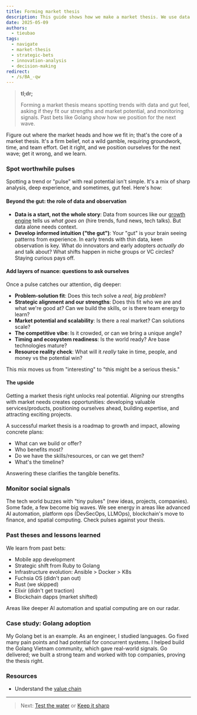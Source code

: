 ```yaml
---
title: Forming market thesis
description: This guide shows how we make a market thesis. We use data and our gut to find good tech trends and make smart bets that fit our team.
date: 2025-05-09
authors:
  - tieubao
tags:
  - navigate
  - market-thesis
  - strategic-bets
  - innovation-analysis
  - decision-making
redirect:
  - /s/BA_-qw
---
```


> **tl;dr;**
>
> Forming a market thesis means spotting trends with data and gut feel, asking if they fit our strengths and market potential, and monitoring signals. Past bets like Golang show how we position for the next wave.

Figure out where the market heads and how we fit in; that's the core of a market thesis. It's a firm belief, not a wild gamble, requiring groundwork, time, and team effort. Get it right, and we position ourselves for the next wave; get it wrong, and we learn.

### Spot worthwhile pulses

Spotting a trend or "pulse" with real potential isn't simple. It's a mix of sharp analysis, deep experience, and sometimes, gut feel. Here's how:

#### **Beyond the gut: the role of data and observation**

* **Data is a start, not the whole story**: Data from sources like our [growth engine](growth-engine.md) tells us *what goes on* (hire trends, fund news, tech talks). But data alone needs context.
* **Develop informed intuition ("the gut")**: Your "gut" is your brain seeing patterns from experience. In early trends with thin data, keen observation is key. What do innovators and early adopters *actually do* and talk about? What shifts happen in niche groups or VC circles? Staying curious pays off.

#### **Add layers of nuance: questions to ask ourselves**

Once a pulse catches our attention, dig deeper:

* **Problem-solution fit**: Does this tech solve a *real, big problem*?
* **Strategic alignment and our strengths**: Does this fit who we are and what we're good at? Can we build the skills, or is there team energy to learn?
* **Market potential and scalability**: Is there a real market? Can solutions scale?
* **The competitive vibe**: Is it crowded, or can we bring a unique angle?
* **Timing and ecosystem readiness**: Is the world ready? Are base technologies mature?
* **Resource reality check**: What will it *really* take in time, people, and money vs the potential win?

This mix moves us from "interesting" to "this might be a serious thesis."

#### **The upside**

Getting a market thesis right unlocks real potential. Aligning our strengths with market needs creates opportunities: developing valuable services/products, positioning ourselves ahead, building expertise, and attracting exciting projects.

A successful market thesis is a roadmap to growth and impact, allowing concrete plans:

* What can we build or offer?
* Who benefits most?
* Do we have the skills/resources, or can we get them?
* What's the timeline?

Answering these clarifies the tangible benefits.

### Monitor social signals

The tech world buzzes with "tiny pulses" (new ideas, projects, companies). Some fade, a few become big waves. We see energy in areas like advanced AI automation, platform ops (DevSecOps, LLMOps), blockchain's move to finance, and spatial computing. Check pulses against your thesis.

### Past theses and lessons learned

We learn from past bets:

* Mobile app development
* Strategic shift from Ruby to Golang
* Infrastructure evolution: Ansible > Docker > K8s
* Fuchsia OS (didn't pan out)
* Rust (we skipped)
* Elixir (didn't get traction)
* Blockchain dapps (market shifted)

Areas like deeper AI automation and spatial computing are on our radar.

### Case study: Golang adoption

My Golang bet is an example. As an engineer, I studied languages. Go fixed many pain points and had potential for concurrent systems. I helped build the Golang Vietnam community, which gave real-world signals. Go delivered; we built a strong team and worked with top companies, proving the thesis right.

### Resources

* Understand the [value chain](value-chain.md)

---

> Next: [Test the water](test-the-water.md) or [Keep it sharp](keep-sharp.md)
